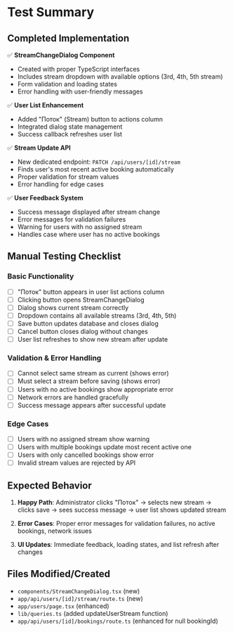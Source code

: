 # Test Summary

## Completed Implementation

✅ **StreamChangeDialog Component**
- Created with proper TypeScript interfaces
- Includes stream dropdown with available options (3rd, 4th, 5th stream)
- Form validation and loading states
- Error handling with user-friendly messages

✅ **User List Enhancement**
- Added "Поток" (Stream) button to actions column
- Integrated dialog state management
- Success callback refreshes user list

✅ **Stream Update API**
- New dedicated endpoint: `PATCH /api/users/[id]/stream`
- Finds user's most recent active booking automatically
- Proper validation for stream values
- Error handling for edge cases

✅ **User Feedback System**
- Success message displayed after stream change
- Error messages for validation failures
- Warning for users with no assigned stream
- Handles case where user has no active bookings

## Manual Testing Checklist

### Basic Functionality
- [ ] "Поток" button appears in user list actions column
- [ ] Clicking button opens StreamChangeDialog
- [ ] Dialog shows current stream correctly
- [ ] Dropdown contains all available streams (3rd, 4th, 5th)
- [ ] Save button updates database and closes dialog
- [ ] Cancel button closes dialog without changes
- [ ] User list refreshes to show new stream after update

### Validation & Error Handling
- [ ] Cannot select same stream as current (shows error)
- [ ] Must select a stream before saving (shows error)
- [ ] Users with no active bookings show appropriate error
- [ ] Network errors are handled gracefully
- [ ] Success message appears after successful update

### Edge Cases
- [ ] Users with no assigned stream show warning
- [ ] Users with multiple bookings update most recent active one
- [ ] Users with only cancelled bookings show error
- [ ] Invalid stream values are rejected by API

## Expected Behavior

1. **Happy Path**: Administrator clicks "Поток" → selects new stream → clicks save → sees success message → user list shows updated stream

2. **Error Cases**: Proper error messages for validation failures, no active bookings, network issues

3. **UI Updates**: Immediate feedback, loading states, and list refresh after changes

## Files Modified/Created

- `components/StreamChangeDialog.tsx` (new)
- `app/api/users/[id]/stream/route.ts` (new)
- `app/users/page.tsx` (enhanced)
- `lib/queries.ts` (added updateUserStream function)
- `app/api/users/[id]/bookings/route.ts` (enhanced for null bookingId)